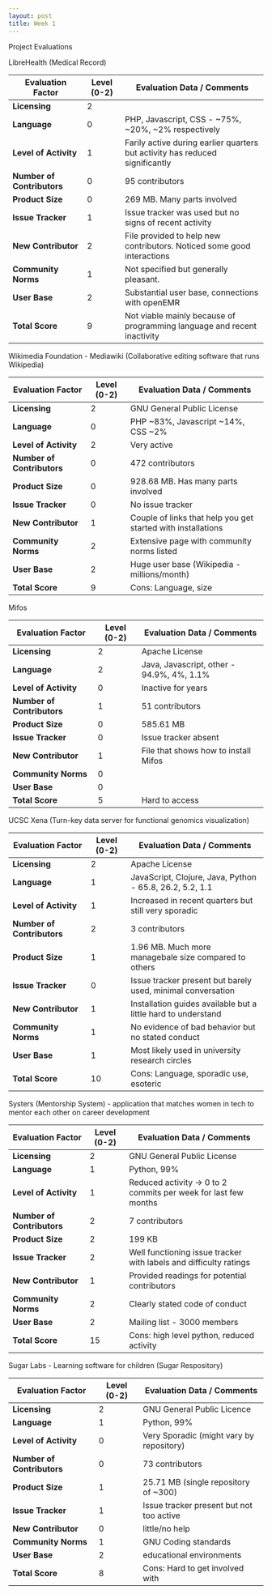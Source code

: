 ```yaml
---
layout: post
title: Week 1
---
```


Project Evaluations 

LibreHealth (Medical Record)

| Evaluation Factor          | Level (0-2)  | Evaluation Data / Comments |
|---|---|---|
| __Licensing__              |   2   |                 |
| __Language__               |   0   | PHP, Javascript, CSS - ~75%, ~20%, ~2% respectively |
| __Level of Activity__  |  1 | Farily active during earlier quarters but activity has reduced significantly|
| __Number of Contributors__ |   0   | 95 contributors       | 
| __Product Size__           |   0   | 269 MB. Many parts involved                 |
| __Issue Tracker__          |   1   | Issue tracker was used but no signs of recent activity  |
| __New Contributor__        |   2   | File provided to help new contributors. Noticed some good interactions    |
| __Community Norms__        |   1   | Not specified but generally pleasant.               |
| __User Base__              |   2   | Substantial user base, connections with openEMR                |
| __Total Score__            |   9   | Not viable mainly because of programming language and recent inactivity         |


Wikimedia Foundation - Mediawiki (Collaborative editing software that runs Wikipedia)

| Evaluation Factor          | Level (0-2)  | Evaluation Data / Comments |
|---|---|---|
| __Licensing__              |   2   | GNU General Public License              |
| __Language__               |   0   | PHP ~83%, Javascript ~14%, CSS ~2%       |
| __Level of Activity__      |   2   | Very active               |
| __Number of Contributors__ |   0   | 472 contributors            |
| __Product Size__           |   0   | 928.68 MB. Has many parts involved                |
| __Issue Tracker__          |   0   | No issue tracker           |
| __New Contributor__        |   1   | Couple of links that help you get started with installations         |
| __Community Norms__        |   2   | Extensive page with community norms listed              |
| __User Base__              |   2   | Huge user base (Wikipedia - millions/month)             |
| __Total Score__            |   9   | Cons: Language, size                |


Mifos 

| Evaluation Factor          | Level (0-2)  | Evaluation Data / Comments |
|---|---|---|
| __Licensing__              |   2   | Apache License               |
| __Language__               |   2   | Java, Javascript, other - 94.9%, 4%, 1.1%      |
| __Level of Activity__      |   0   | Inactive for years              |
| __Number of Contributors__ |   1   | 51 contributors              |
| __Product Size__           |   0   | 585.61 MB                |
| __Issue Tracker__          |   0   | Issue tracker absent         |
| __New Contributor__        |   1   | File that shows how to install Mifos               |
| __Community Norms__        |   0   |                 |
| __User Base__              |   0   |                 |
| __Total Score__            |   5   | Hard to access               |



UCSC Xena (Turn-key data server for functional genomics visualization)

| Evaluation Factor          | Level (0-2)  | Evaluation Data / Comments |
|---|---|---|
| __Licensing__              |  2    | Apache License            |
| __Language__               |  1    | JavaScript, Clojure, Java, Python - 65.8, 26.2, 5.2, 1.1      |
| __Level of Activity__      |  1    | Increased in recent quarters but still very sporadic             |
| __Number of Contributors__ |  2    | 3 contributors              |
| __Product Size__           |  1    | 1.96 MB. Much more managebale size compared to others            |
| __Issue Tracker__          |  0    | Issue tracker present but barely used, minimal conversation       |
| __New Contributor__        |  1    | Installation guides available but a little hard to understand    |
| __Community Norms__        |  1    | No evidence of bad behavior but no stated conduct               |
| __User Base__              |  1    | Most likely used in university research circles                |
| __Total Score__            |  10   | Cons: Language, sporadic use, esoteric               |


Systers (Mentorship System) - application that matches women in tech to mentor each other on career development 

| Evaluation Factor          | Level (0-2)  | Evaluation Data / Comments |
|---|---|---|
| __Licensing__              |   2   | GNU General Public License            |
| __Language__               |   1   | Python, 99%                |
| __Level of Activity__      |   1   | Reduced activity -> 0 to 2 commits per week for last few months|
| __Number of Contributors__ |   2   | 7 contributors           |
| __Product Size__           |   2   | 199 KB                |
| __Issue Tracker__          |   2   | Well functioning issue tracker with labels and difficulty ratings    |
| __New Contributor__        |   1   | Provided readings for potential contributors                |
| __Community Norms__        |   2   | Clearly stated code of conduct                |
| __User Base__              |   2   | Mailing list - 3000 members                |
| __Total Score__            |   15  | Cons: high level python, reduced activity               |


Sugar Labs - Learning software for children (Sugar Respository)

| Evaluation Factor          | Level (0-2)  | Evaluation Data / Comments |
|---|---|---|
| __Licensing__              |  2    | GNU General Public Licence             |
| __Language__               |  1    | Python, 99%                |
| __Level of Activity__      |  0    | Very Sporadic (might vary by repository)            |
| __Number of Contributors__ |  0    | 73 contributors                 |
| __Product Size__           |  1    | 25.71 MB (single repository of ~300)               |
| __Issue Tracker__          |  1    | Issue tracker present but not too active        |
| __New Contributor__        |  0    | little/no help                |
| __Community Norms__        |  1    | GNU Coding standards                |
| __User Base__              |  2    | educational environments                |
| __Total Score__            |  8    | Cons: Hard to get involved with                |



















